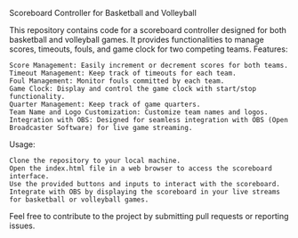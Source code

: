 Scoreboard Controller for Basketball and Volleyball

This repository contains code for a scoreboard controller designed for both basketball and volleyball games. It provides functionalities to manage scores, timeouts, fouls, and game clock for two competing teams.
Features:

    Score Management: Easily increment or decrement scores for both teams.
    Timeout Management: Keep track of timeouts for each team.
    Foul Management: Monitor fouls committed by each team.
    Game Clock: Display and control the game clock with start/stop functionality.
    Quarter Management: Keep track of game quarters.
    Team Name and Logo Customization: Customize team names and logos.
    Integration with OBS: Designed for seamless integration with OBS (Open Broadcaster Software) for live game streaming.

Usage:

    Clone the repository to your local machine.
    Open the index.html file in a web browser to access the scoreboard interface.
    Use the provided buttons and inputs to interact with the scoreboard.
    Integrate with OBS by displaying the scoreboard in your live streams for basketball or volleyball games.

Feel free to contribute to the project by submitting pull requests or reporting issues.
